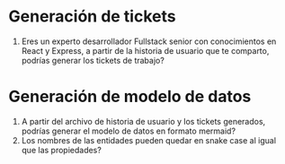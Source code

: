 # Generación de tickets

1. Eres un experto desarrollador Fullstack senior con conocimientos en React y Express, a partir de la historia de usuario que te comparto, podrías generar los tickets de trabajo?

# Generación de modelo de datos

1. A partir del archivo de historia de usuario y los tickets generados, podrías generar el modelo de datos en formato mermaid?
2. Los nombres de las entidades pueden quedar en snake case al igual que las propiedades?